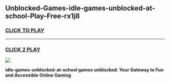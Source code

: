 
## Unblocked-Games-idle-games-unblocked-at-school-Play-Free-rx1j8
<h3>
<a href="https://premium76.site?title=idle-games-unblocked-at-school&ref=15A">CLICK TO PLAY</a></h3>
<hr>

<h3>
<a href="https://premium76.site?title=idle-games-unblocked-at-school&ref=15A">CLICK 2 PLAY</a>
  
</h3>

<a href="https://premium76.site?title=idle-games-unblocked-at-school&ref=15A"><img src="https://clearcache.store/games.png"></a>


**idle-games-unblocked-at-school games unblocked: Your Gateway to Fun and Accessible Online Gaming**
